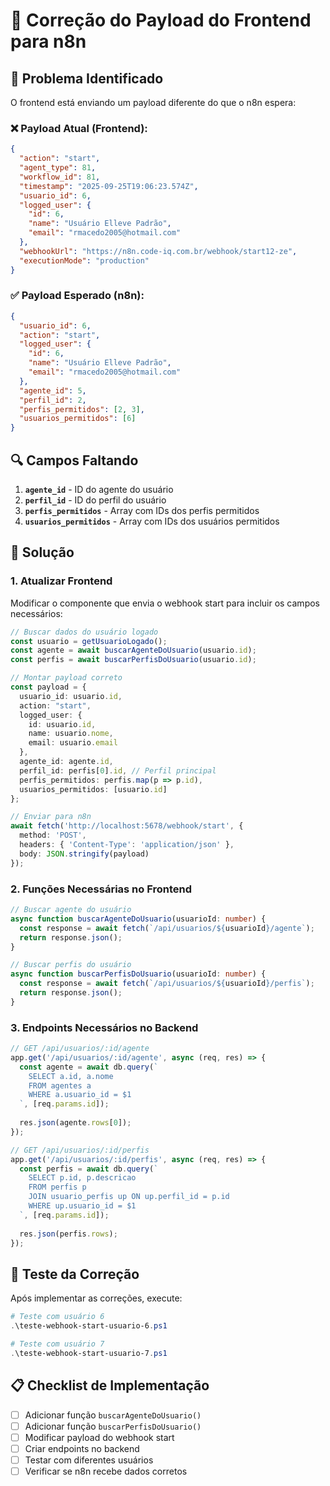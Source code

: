 # 🔧 Correção do Payload do Frontend para n8n

## 🚨 Problema Identificado

O frontend está enviando um payload diferente do que o n8n espera:

### **❌ Payload Atual (Frontend):**
```json
{
  "action": "start",
  "agent_type": 81,
  "workflow_id": 81,
  "timestamp": "2025-09-25T19:06:23.574Z",
  "usuario_id": 6,
  "logged_user": {
    "id": 6,
    "name": "Usuário Elleve Padrão",
    "email": "rmacedo2005@hotmail.com"
  },
  "webhookUrl": "https://n8n.code-iq.com.br/webhook/start12-ze",
  "executionMode": "production"
}
```

### **✅ Payload Esperado (n8n):**
```json
{
  "usuario_id": 6,
  "action": "start",
  "logged_user": {
    "id": 6,
    "name": "Usuário Elleve Padrão",
    "email": "rmacedo2005@hotmail.com"
  },
  "agente_id": 5,
  "perfil_id": 2,
  "perfis_permitidos": [2, 3],
  "usuarios_permitidos": [6]
}
```

## 🔍 Campos Faltando

1. **`agente_id`** - ID do agente do usuário
2. **`perfil_id`** - ID do perfil do usuário
3. **`perfis_permitidos`** - Array com IDs dos perfis permitidos
4. **`usuarios_permitidos`** - Array com IDs dos usuários permitidos

## 🔧 Solução

### **1. Atualizar Frontend**
Modificar o componente que envia o webhook start para incluir os campos necessários:

```typescript
// Buscar dados do usuário logado
const usuario = getUsuarioLogado();
const agente = await buscarAgenteDoUsuario(usuario.id);
const perfis = await buscarPerfisDoUsuario(usuario.id);

// Montar payload correto
const payload = {
  usuario_id: usuario.id,
  action: "start",
  logged_user: {
    id: usuario.id,
    name: usuario.nome,
    email: usuario.email
  },
  agente_id: agente.id,
  perfil_id: perfis[0].id, // Perfil principal
  perfis_permitidos: perfis.map(p => p.id),
  usuarios_permitidos: [usuario.id]
};

// Enviar para n8n
await fetch('http://localhost:5678/webhook/start', {
  method: 'POST',
  headers: { 'Content-Type': 'application/json' },
  body: JSON.stringify(payload)
});
```

### **2. Funções Necessárias no Frontend**

```typescript
// Buscar agente do usuário
async function buscarAgenteDoUsuario(usuarioId: number) {
  const response = await fetch(`/api/usuarios/${usuarioId}/agente`);
  return response.json();
}

// Buscar perfis do usuário
async function buscarPerfisDoUsuario(usuarioId: number) {
  const response = await fetch(`/api/usuarios/${usuarioId}/perfis`);
  return response.json();
}
```

### **3. Endpoints Necessários no Backend**

```typescript
// GET /api/usuarios/:id/agente
app.get('/api/usuarios/:id/agente', async (req, res) => {
  const agente = await db.query(`
    SELECT a.id, a.nome 
    FROM agentes a 
    WHERE a.usuario_id = $1
  `, [req.params.id]);
  
  res.json(agente.rows[0]);
});

// GET /api/usuarios/:id/perfis
app.get('/api/usuarios/:id/perfis', async (req, res) => {
  const perfis = await db.query(`
    SELECT p.id, p.descricao 
    FROM perfis p
    JOIN usuario_perfis up ON up.perfil_id = p.id
    WHERE up.usuario_id = $1
  `, [req.params.id]);
  
  res.json(perfis.rows);
});
```

## 🧪 Teste da Correção

Após implementar as correções, execute:

```powershell
# Teste com usuário 6
.\teste-webhook-start-usuario-6.ps1

# Teste com usuário 7
.\teste-webhook-start-usuario-7.ps1
```

## 📋 Checklist de Implementação

- [ ] Adicionar função `buscarAgenteDoUsuario()`
- [ ] Adicionar função `buscarPerfisDoUsuario()`
- [ ] Modificar payload do webhook start
- [ ] Criar endpoints no backend
- [ ] Testar com diferentes usuários
- [ ] Verificar se n8n recebe dados corretos
